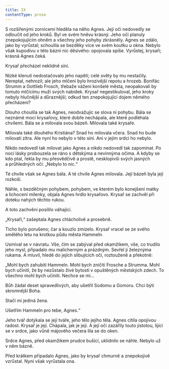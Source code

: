 ```yaml
---
title: IX
contentType: prose
---
```


  

S rozšířenými zornicemi hleděla na něho Agnes. Její oči nedovedly se odloučit od jeho kroků. Byl ve svém hněvu krásný. Jeho oči planuly znepokojujícím ohněm a všechny jeho pohyby zkrásněly. Agnes se zdálo, jako by vyrůstal; schoulila se bezděky více ve svém koutku u okna. Nebylo však kupodivu v této bázni nic děsivého: opojovala spíše. Vyrůstej, krysaři; krásná Agnes čeká.

Krysař přecházel neklidně síní.

Nízké klenutí nedostačovalo jeho napětí; celé světy by mu nestačily. Nereptal, nehrozil; ale jeho mlčení bylo hrozivější repotu a hrozeb. Bonifác Strumm a Gottlieb Frosch, třebaže vážení konšelé města, neopakovali by tomuto mlčícímu muži svých nabídek. Krysař negestikuloval, jeho kroky nebyly hlučnější a důraznější; odkud ten znepokojující dojem němého přecházení?

Dlouho choulila se tak Agnes, neodvažujíc se slova ni pohybu. Bála se neznámé moci krysařovy, které dobře nechápala, ale které podléhala chvílemi. Bála se a milovala svou bázeň. Milovala také krysaře.

Milovala také dlouhého Kristiána? Snad ho milovala včera. Snad ho bude milovati zítra. Ale nyní ho nebylo v této síni. Ani v jejím srdci ho nebylo.

Nikdo nedovedl tak milovat jako Agnes a nikdo nedovedl tak zapomínat. Po noci lásky probouzela se ráno s dětskýma a nevinnýma očima. A kdyby se kdo ptal, řekla by mu přesvědčivě a prostě, nesklopivši svých jasných a průhledných očí: „Nebylo to nic.“

Té chvíle však se Agnes bála. A té chvíle Agnes milovala. Její bázeň byla její rozkoší.

Náhle, s bezděčným pohybem, pohybem, ve kterém bylo konejšení matky a lichocení milenky, objala Agnes hrdlo krysařovo. Krysař se zachvěl při doteku nahých těchto rukou.

A toto zachvění posílilo váhající.

„Krysaři,“ zašeptala Agnes chlácholivě a prosebně.

Ticho bylo porušeno; čar a kouzlo zmizelo. Krysař vracel se ze svého smělého letu na krotkou půdu města Hammeln.

Usmíval se v návratu. Vše, čím se zabýval před okamžikem, vše, co trudilo jeho mysl, připadalo mu malicherným a prázdným. Sevřel ji železnýma rukama. A mluvil, hledě do jejích slibujících očí, roztouženě a překotně:

„Mohl bych zahubiti Hammeln. Mohl bych zničiti Frosche a Strum­ma. Mohl bych učiniti, že by nezůstalo živé bytosti v opuštěných městských zdech. To všechno mohl bych učiniti. Nechce se mi…

Bůh žádal deset spravedlivých, aby ušetřil Sodomu a Gomoru. Chci býti skromnější Boha.

Stačí mi jediná žena.

Ušetřím Hammeln pro tebe, Agnes.“

Jeho tvář dotýkala se její tváře, jeho tělo jejího těla. Agnes cítila opojivou radost. Krysař je její. Chápala, jak je její. A její oči zazářily touto jistotou, lijící se v srdce, jako vůně májového večera lila se do oken.

Srdce Agnes, před okamžikem prudce bušící, uklidnilo se náhle. Nebylo už v něm bázně.

Před krátkem připadalo Agnes, jako by krysař chmurně a znepokojivě vzrůstal. Nyní však vyrůstala ona.
